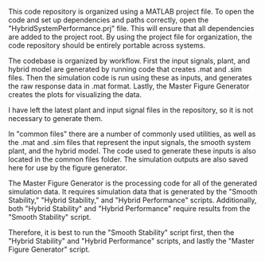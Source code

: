 This code repository is organized using a MATLAB project file.  To open the code and set up dependencies and paths correctly, open the 
"HybridSystemPerformance.prj" file.  This will ensure that all dependencies are added to the project root.  By using the project file for
organization, the code repository should be entirely portable across systems.

The codebase is organized by workflow.  First the input signals, plant, and hybrid model are generated by running code that creates 
.mat and .sim files.  Then the simulation code is run using these as inputs, and generates the raw response data in .mat format.
Lastly, the Master Figure Generator creates the plots for visualizing the data.

I have left the latest plant and input signal files in the repository, so it is not necessary to generate them.

In "common files" there are a number of commonly used utilities, as well as the .mat and .sim files that 
represent the input signals, the smooth system plant, and the hybrid model.  The code used to generate these inputs is also located in 
the common files folder.  The simulation outputs are also saved here for use by the figure generator.

The Master Figure Generator is the processing code for all of the generated simulation data.  It requires simulation data that is generated
by the "Smooth Stability," "Hybrid Stability," and "Hybrid Performance" scripts.  Additionally, both "Hybrid Stability" and "Hybrid
Performance" require results from the "Smooth Stability" script.

Therefore, it is best to run the "Smooth Stability" script first, then the "Hybrid Stability" and "Hybrid Performance" scripts, and lastly the
"Master Figure Generator" script.
